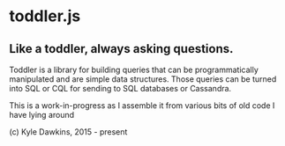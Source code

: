# toddler.js

## Like a toddler, always asking questions.

Toddler is a library for building queries that can be programmatically
manipulated and are simple data structures.  Those queries can be
turned into SQL or CQL for sending to SQL databases or Cassandra.

This is a work-in-progress as I assemble it from various bits of old
code I have lying around

(c) Kyle Dawkins, 2015 - present

